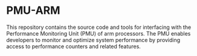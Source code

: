 # PMU-ARM
This repository contains the source code and tools for interfacing with the Performance Monitoring Unit (PMU) of arm processors. The PMU enables developers to monitor and optimize system performance by providing access to performance counters and related features.
